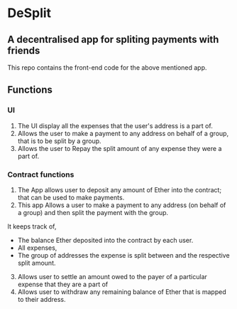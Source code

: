 # DeSplit

## A decentralised app for spliting payments with friends

This repo contains the front-end code for the above mentioned app.

## Functions

### UI

1. The UI display all the expenses that the user's address is a part of.
2. Allows the user to make a payment to any address on behalf of a group, that is to be split by a group.
3. Allows the user to Repay the split amount of any expense they were a part of.

### Contract functions

1. The App allows user to deposit any amount of Ether into the contract; that can be used to make payments.
2. This app Allows a user to make a payment to any address (on behalf of a group) and then split the payment with the group.

It keeps track of,

- The balance Ether deposited into the contract by each user.
- All expenses,
- The group of addresses the expense is split between and the respective split amount.

3.  Allows user to settle an amount owed to the payer of a particular expense that they are a part of
4.  Allows user to withdraw any remaining balance of Ether that is mapped to their address.
